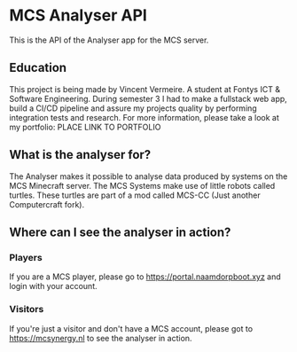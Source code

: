# MCS Analyser API
This is the API of the Analyser app for the MCS server.

## Education
This project is being made by Vincent Vermeire. A student at Fontys ICT & Software Engineering.
During semester 3 I had to make a fullstack web app, build a CI/CD pipeline and assure
my projects quality by performing integration tests and research. For more information, please
take a look at my portfolio: PLACE LINK TO PORTFOLIO

## What is the analyser for?
The Analyser makes it possible to analyse data produced by systems on the
MCS Minecraft server. The MCS Systems make use of little robots called
turtles. These turtles are part of a mod called MCS-CC (Just another Computercraft fork).

## Where can I see the analyser in action?
### Players
If you are a MCS player, please go to https://portal.naamdorpboot.xyz and login with
your account.

### Visitors
If you're just a visitor and don't have a MCS account, please got to https://mcsynergy.nl to
see the analyser in action.